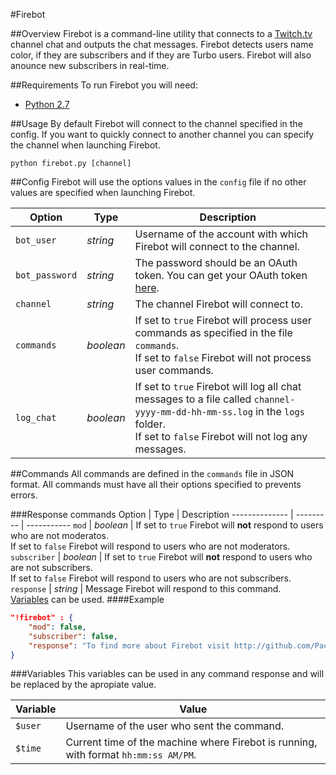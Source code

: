#Firebot

##Overview
Firebot is a command-line utility that connects to a [Twitch.tv](http://www.twitch.tv) channel chat and outputs the chat messages. Firebot detects users name color, if they are subscribers and if they are Turbo users. Firebot will also anounce new subscribers in real-time.


##Requirements
To run Firebot you will need:
+ [Python 2.7](https://www.python.org/downloads/)


##Usage
By default Firebot will connect to the channel specified in the config. If you want to quickly connect to another channel you can specify the channel when launching Firebot.
```
python firebot.py [channel]
```

##Config
Firebot will use the options values in the `config` file if no other values are specified when launching Firebot.

Option         | Type      | Description
-------------- | --------- | -----------
`bot_user`     | *string*  | Username of the account with which Firebot will connect to the channel.
`bot_password` | *string*  | The password should be an OAuth token. You can get your OAuth token [here](http://www.twitchapps.com/tmi/).
`channel`      | *string*  | The channel Firebot will connect to.
`commands`     | *boolean* | If set to `true` Firebot will process user commands as specified in the file `commands`.<br>If set to `false` Firebot will not process user commands.
`log_chat`     | *boolean* |If set to `true` Firebot will log all chat messages to a file called `channel-yyyy-mm-dd-hh-mm-ss.log` in the `logs` folder.<br>If set to `false` Firebot will not log any messages.


##Commands
All commands are defined in the `commands` file in JSON format. All commands must have all their options specified to prevents errors.

###Response commands
Option         | Type      | Description
-------------- | --------- | -----------
`mod`          | *boolean* | If set to `true` Firebot will **not** respond to users who are not moderatos.<br>If set to `false` Firebot will respond to users who are not moderators.
`subscriber`   | *boolean* | If set to `true` Firebot will **not** respond to users who are not subscribers.<br>If set to `false` Firebot will respond to users who are not subscribers.
`response`     | *string*  | Message Firebot will respond to this command.<br>[Variables](#variables) can be used.
####Example
```json
"!firebot" : {
	"mod": false,
	"subscriber": false,
	"response": "To find more about Firebot visit http://github.com/PacoHobi/Twitch-Firebot"
}
```

###Variables
This variables can be used in any command response and will be replaced by the apropiate value.

Variable | Value
-------- | -------
`$user`  | Username of the user who sent the command.
`$time`  | Current time of the machine where Firebot is running, with format `hh:mm:ss AM/PM`.
